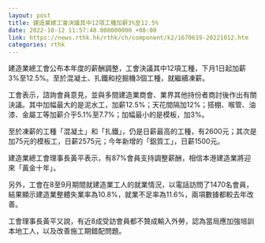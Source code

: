 ```yaml
---
layout: post
title: 建造業總工會決議其中12項工種加薪3%至12.5%
date: 2022-10-12 11:57:48.000000000 +08:00
link: https://news.rthk.hk/rthk/ch/component/k2/1670619-20221012.htm
categories: rthk
---
```


建造業總工會公布本年度的薪酬調整，工會決議其中12項工種，下月1日起加薪3%至12.5%。至於混凝土、扎鐵和挖掘機3個工種，就繼續凍薪。

工會表示，諮詢會員意見，並與多間建造業商會、業界其他持份者商討後作出有關決議。其中加幅最大的是泥水工，加薪12.5%；天花間隔加12%；搭棚、喉管、油漆、金屬工等加薪介乎5.1%至7.7%；加幅最小的是模板，加3%。 

至於凍薪的工種「混凝土」和「扎鐵」，仍是日薪最高的工種，有2600元；其次是加75元的模板工，日薪2575元；今年新增的「鋁質工」，日薪1500元。

建造業總工會理事長黃平表示，有87%會員支持調整薪酬，相信本港建造業將迎來「黃金十年」。

另外，工會在8至9月期間就建造業工人的就業情況，以電話訪問了1470名會員，結果顯示建造業整體失業率為10.8%，就業不足率為11.6%，兩項數據都較去年改善。

工會理事長黃平又說，有近8成受訪會員都不贊成輸入外勞，認為當局應加強培訓本地工人，以及改善施工期錯配問題。
